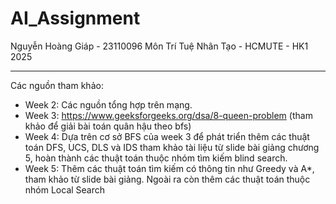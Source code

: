 ﻿# AI_Assignment
Nguyễn Hoàng Giáp - 23110096
Môn Trí Tuệ Nhân Tạo - HCMUTE - HK1 2025

---
Các nguồn tham khảo:
- Week 2: Các nguồn tổng hợp trên mạng.
- Week 3: https://www.geeksforgeeks.org/dsa/8-queen-problem (tham khảo để giải bài toán quân hậu theo bfs)
- Week 4: Dựa trên cơ sở BFS của week 3 để phát triển thêm các thuật toán DFS, UCS, DLS và IDS tham khảo tài liệu từ slide bài giảng chương 5, hoàn thành
các thuật toán thuộc nhóm tìm kiếm blind search.
- Week 5: Thêm các thuật toán tìm kiếm có thông tin như Greedy và A*, tham khảo từ slide bài giảng. Ngoài ra còn thêm các thuật toán thuộc nhóm Local Search
